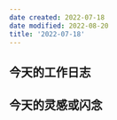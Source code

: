 ```yaml
---
date created: 2022-07-18
date modified: 2022-08-20
title: '2022-07-18'
---
```


## 今天的工作日志

## 今天的灵感或闪念
